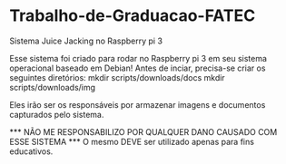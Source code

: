 # Trabalho-de-Graduacao-FATEC
Sistema Juice Jacking no Raspberry pi 3

Esse sistema foi criado para rodar no Raspberry pi 3 em seu sistema operacional baseado em Debian!
Antes de inciar, precisa-se criar os seguintes diretórios:
mkdir scripts/downloads/docs
mkdir scripts/downloads/img

Eles irão ser os responsáveis por armazenar imagens e documentos capturados pelo sistema.


*** NÃO ME RESPONSABILIZO POR QUALQUER DANO CAUSADO COM ESSE SISTEMA ***
O mesmo DEVE ser utilizado apenas para fins educativos. 
